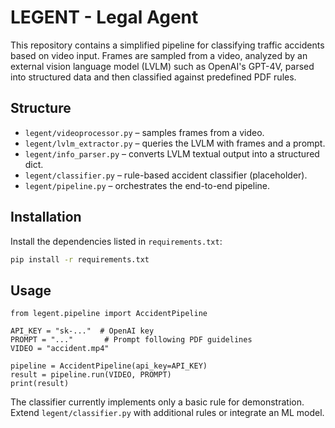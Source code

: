 # LEGENT - Legal Agent

This repository contains a simplified pipeline for classifying traffic accidents
based on video input. Frames are sampled from a video, analyzed by an external
vision language model (LVLM) such as OpenAI's GPT-4V, parsed into structured
data and then classified against predefined PDF rules.

## Structure

- `legent/videoprocessor.py` – samples frames from a video.
- `legent/lvlm_extractor.py` – queries the LVLM with frames and a prompt.
- `legent/info_parser.py` – converts LVLM textual output into a structured dict.
- `legent/classifier.py` – rule-based accident classifier (placeholder).
- `legent/pipeline.py` – orchestrates the end-to-end pipeline.

## Installation

Install the dependencies listed in `requirements.txt`:

```bash
pip install -r requirements.txt
```

## Usage

```
from legent.pipeline import AccidentPipeline

API_KEY = "sk-..."  # OpenAI key
PROMPT = "..."       # Prompt following PDF guidelines
VIDEO = "accident.mp4"

pipeline = AccidentPipeline(api_key=API_KEY)
result = pipeline.run(VIDEO, PROMPT)
print(result)
```

The classifier currently implements only a basic rule for demonstration. Extend
`legent/classifier.py` with additional rules or integrate an ML model.
